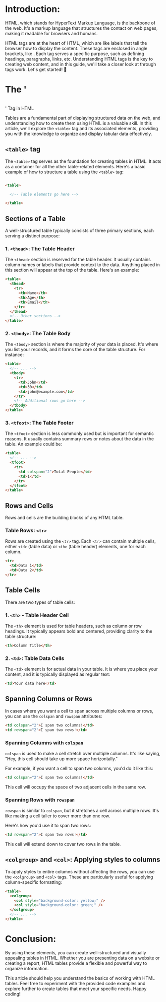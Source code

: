 # Introduction:  

HTML, which stands for HyperText Markup Language, is the backbone of the web. It's a markup language that structures the contact on web pages, making it readable for browsers and humans.

HTML tags are at the heart of HTML, which are like labels that tell the browser how to display the content. These tags are enclosed in angle brackets, like <tag>. Each tag serves a specific purpose, such as defining headings, paragraphs, links, etc. Understanding HTML tags is the key to creating web content, and in this guide, we'll take a closer look at through <table> tags work. Let's get started! 🚀


# The '<table>' Tag in HTML

Tables are a fundamental part of displaying structured data on the web, and understanding how to create them using HTML is a valuable skill. In this article, we'll explore the `<table>` tag and its associated elements, providing you with the knowledge to organize and display tabular data effectively.


## `<table>` tag

The `<table>` tag serves as the foundation for creating tables in HTML. It acts as a container for all the other table-related elements. Here's a basic example of how to structure a table using the `<table>` tag:


```html

<table>

  <!-- Table elements go here -->

</table>

```


## Sections of a Table
    
   A well-structured table typically consists of three primary sections, each serving a distinct purpose: 

### 1. `<thead>`: The Table Header

The `<thead>` section is reserved for the table header. It usually contains column names or labels that provide context to the data. Anything placed in this section will appear at the top of the table. Here's an example:

```html
<table>
  <thead>
    <tr>
      <th>Name</th>
      <th>Age</th>
      <th>Email</th>
    </tr>
  </thead>
  <!-- Other sections -->
</table>
```


### 2. `<tbody>`: The Table Body

The `<tbody>` section is where the majority of your data is placed. It's where you list your records, and it forms the core of the table structure. For instance:

```html
<table>
  <!-- ... -->
  <tbody>
    <tr>
      <td>John</td>
      <td>30</td>
      <td>john@example.com</td>
    </tr>
    <!-- Additional rows go here -->
  </tbody>
</table>
```


### 3. `<tfoot>`: The Table Footer

The `<tfoot>` section is less commonly used but is important for semantic reasons. It usually contains summary rows or notes about the data in the table. An example could be:

```html
<table>
  <!-- ... -->
  <tfoot>
    <tr>
      <td colspan="2">Total People</td>
      <td>1</td>
    </tr>
  </tfoot>
</table>
```


## Rows and Cells

Rows and cells are the building blocks of any HTML table.

### Table Rows: `<tr>`

Rows are created using the `<tr>` tag. Each `<tr>` can contain multiple cells, either `<td>` (table data) or `<th>` (table header) elements, one for each column.

```html
<tr>
  <td>Data 1</td>
  <td>Data 2</td>
</tr>
```


## Table Cells

There are two types of table cells:

### 1. `<th>` - Table Header Cell

The `<th>` element is used for table headers, such as column or row headings. It typically appears bold and centered, providing clarity to the table structure:

```html
<th>Column Title</th>
```


### 2. `<td>`: Table Data Cells

The `<td>` element is for actual data in your table. It is where you place your content, and it is typically displayed as regular text:

```html
<td>Your data here</td>
```


## Spanning Columns or Rows

In cases where you want a cell to span across multiple columns or rows, you can use the `colspan` and `rowspan` attributes:

```html
<td colspan="2">I span two columns!</td>
<td rowspan="2">I span two rows!</td>
```


### Spanning Columns with `colspan`

`colspan` is used to make a cell stretch over multiple columns. It's like saying, "Hey, this cell should take up more space horizontally."

For example, if you want a cell to span two columns, you'd do it like this:

```html
<td colspan="2">I span two columns!</td>
```
This cell will occupy the space of two adjacent cells in the same row.


### Spanning Rows with `rowspan`

`rowspan` is similar to `colspan`, but it stretches a cell across multiple rows. It's like making a cell taller to cover more than one row.

Here's how you'd use it to span two rows:

```html
<td rowspan="2">I span two rows!</td>
```

This cell will extend down to cover two rows in the table.


## `<colgroup>` and `<col>`: Applying styles to columns

To apply styles to entire columns without affecting the rows, you can use the `<colgroup>` and `<col>` tags. These are particularly useful for applying column-specific formatting:

```html
<table>
  <colgroup>
    <col style="background-color: yellow;" />
    <col style="background-color: green;" />
  </colgroup>
  <!-- ... -->
</table>
```

# Conclusion:    
    
By using these elements, you can create well-structured and visually appealing tables in HTML. Whether you are presenting data on a website or creating a report, HTML tables provide a flexible and powerful way to organize information.

This article should help you understand the basics of working with HTML tables. Feel free to experiment with the provided code examples and explore further to create tables that meet your specific needs. Happy coding! 


